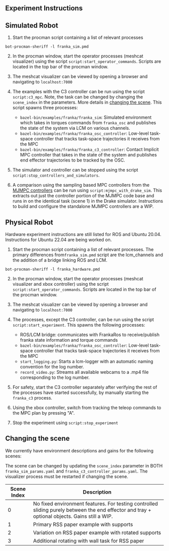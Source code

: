 ## Experiment Instructions


## Simulated Robot

1. Start the procman script containing a list of relevant processes 
```
bot-procman-sheriff -l franka_sim.pmd
```

2. In the procman window, start the operator processes (meshcat visualizer) using the script `script:start_operator_commands`. Scripts are located in the top bar of the procman window.

3. The meshcat visualizer can be viewed by opening a browser and navigating to `localhost:7000`

4. The examples with the C3 controller can be run using the script `script:c3_mpc`. Note, the task can be changed by changing the `scene_index` in the parameters. More details in [changing the scene](#changing-the-scene). This script spawns three processes:
   - `bazel-bin/examples/franka/franka_sim`: Simulated environment which takes in torques commands from `franka_osc` and publishes the state of the system via LCM on various channels.
   - `bazel-bin/examples/franka/franka_osc_controller`: Low-level task-space controller that tracks task-space trajectories it receives from the MPC
   - `bazel-bin/examples/franka/franka_c3_controller`: Contact Implicit MPC controller that takes in the state of the system and publishes end effector trajectories to be tracked by the OSC.

5. The simulator and controller can be stopped using the script `script:stop_controllers_and_simulators`.
6. A comparison using the sampling based MPC controllers from the [MJMPC controllers](https://github.com/google-deepmind/mujoco_mpc) can be run using `script:mjmpc_with_drake_sim`. This extracts out just the controller portion of the MJMPC code base and runs in on the identical task (scene 1) in the Drake simulator. Instructions to build and configure the standalone MJMPC controllers are a WIP.

## Physical Robot

Hardware experiment instructions are still listed for ROS and Ubuntu 20.04. Instructions for Ubuntu 22.04 are being worked on.

1. Start the procman script containing a list of relevant processes. The primary differences from`franka_sim.pmd` script are the lcm_channels and the addition of a bridge linking ROS and LCM. 
```
bot-procman-sheriff -l franka_hardware.pmd
```

2. In the procman window, start the operator processes (meshcat visualizer and xbox controller) using the script `script:start_operator_commands`. Scripts are located in the top bar of the procman window.

3. The meshcat visualizer can be viewed by opening a browser and navigating to `localhost:7000`

4. The processes, except the C3 controller, can be run using the script `script:start_experiment`. This spawns the following processes:
   - ROS/LCM bridge: communicates with FrankaRos to receive/publish franka state information and torque commands 
   - `bazel-bin/examples/franka/franka_osc_controller`: Low-level task-space controller that tracks task-space trajectories it receives from the MPC
   - `start_logging.py`: Starts a lcm-logger with an automatic naming convention for the log number.
   - `record_video.py`: Streams all available webcams to a .mp4 file corresponding to the log number.

5. For safety, start the C3 controller separately after verifying the rest of the processes have started successfully, by manually starting the `franka_c3` process.
6. Using the xbox controller, switch from tracking the teleop commands to the MPC plan by pressing "A".
7. Stop the experiment using `script:stop_experiment`


## Changing the scene

We currently have environment descriptions and gains for the following scenes:

The scene can be changed by updating the `scene_index` parameter in BOTH `franka_sim_params.yaml` and `franka_c3_controller_params.yaml`.
The visualizer process must be restarted if changing the scene.

| Scene Index | Description                                                                                                                                   |
|-------------|-----------------------------------------------------------------------------------------------------------------------------------------------|
| 0           | No fixed environment features. For testing controlled sliding purely between the end effector and tray + optional objects. Gains still a WIP. |
| 1           | Primary RSS paper example with supports                                                                                                       |
| 2           | Variation on RSS paper example with rotated supports                                                                                          |
| 3           | Additional rotating with wall task for RSS paper                                                                                              |

